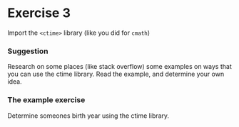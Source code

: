 # Exercise 3
Import the ``<ctime>`` library (like you did for ``cmath``)

### Suggestion
Research on some places (like stack overflow) some examples on ways that you can use the ctime library. Read the example, and determine your own idea.

### The example exercise
Determine someones birth year using the ctime library.